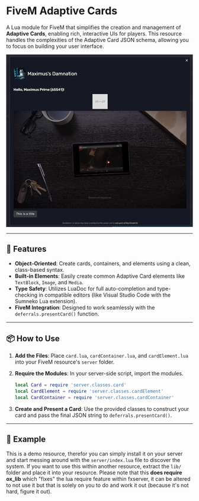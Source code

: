 # FiveM Adaptive Cards

A Lua module for FiveM that simplifies the creation and management of **Adaptive Cards**, enabling rich, interactive UIs for players. This resource handles the complexities of the Adaptive Card JSON schema, allowing you to focus on building your user interface.

<img src=".github/assets/demo.png" alt="Demo Image" width="600">

-----

## 🚀 Features

  * **Object-Oriented**: Create cards, containers, and elements using a clean, class-based syntax.
  * **Built-in Elements**: Easily create common Adaptive Card elements like `TextBlock`, `Image`, and `Media`.
  * **Type Safety**: Utilizes LuaDoc for full auto-completion and type-checking in compatible editors (like Visual Studio Code with the Sumneko Lua extension).
  * **FiveM Integration**: Designed to work seamlessly with the `deferrals.presentCard()` function.

-----

## 📦 How to Use

1.  **Add the Files**: Place `card.lua`, `cardContainer.lua`, and `cardElement.lua` into your FiveM resource's `server` folder.

2.  **Require the Modules**: In your server-side script, import the modules.

    ```lua
    local Card = require 'server.classes.card'
    local CardElement = require 'server.classes.cardElement'
    local CardContainer = require 'server.classes.cardContainer'
    ```

3.  **Create and Present a Card**: Use the provided classes to construct your card and pass the final JSON string to `deferrals.presentCard()`.

-----

## 📝 Example

This is a demo resource, therefor you can simply install it on your server and start messing around with the `server/index.lua` file to discover the system.
If you want to use this within another resource, extract the `lib/` folder and place it into your resource. Please note that this **does require ox_lib** which "fixes" the lua require feature within fxserver, it can be altered to not use it but that is solely on you to do and work it out (because it's not hard, figure it out).
